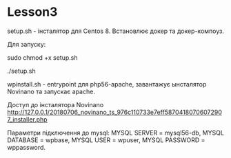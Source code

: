 # Lesson3

setup.sh - інсталятор для Centos 8. Встановлює докер та докер-компоуз.

Для запуску:

  sudo chmod +x setup.sh
  
  ./setup.sh

wpinstall.sh - entrypoint для php56-apache, завантажує ынсталятор Novinano та запускає apache.

Доступ до інсталятора Novinano http://127.0.0.1/20180706_novinano_ts_976c110733e7eff58704180706072907_installer.php

Параметри підключення до mysql:
 MYSQL SERVER = mysql56-db,
 MYSQL DATABASE = wpbase,
 MYSQL USER = wpuser,
 MYSQL PASSWORD = wppassword.
